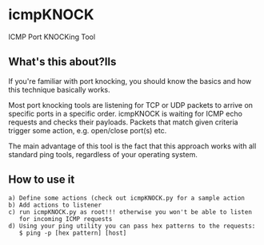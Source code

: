 icmpKNOCK
=========

ICMP Port KNOCKing Tool

What's this about?lls
------------------

If you're familiar with port knocking, you should know the basics and how this 
technique basically works.

Most port knocking tools are listening for TCP or UDP packets to arrive on 
specific ports in a specific order. icmpKNOCK is waiting for ICMP echo requests
and checks their payloads. Packets that match given criteria trigger some 
action, e.g. open/close port(s) etc.

The main advantage of this tool is the fact that this approach works with all 
standard ping tools, regardless of your operating system.


How to use it
-------------
    a) Define some actions (check out icmpKNOCK.py for a sample action
    b) Add actions to listener
    c) run icmpKNOCK.py as root!!! otherwise you won't be able to listen
       for incoming ICMP requests
    d) Using your ping utility you can pass hex patterns to the requests:
       $ ping -p [hex pattern] [host]
